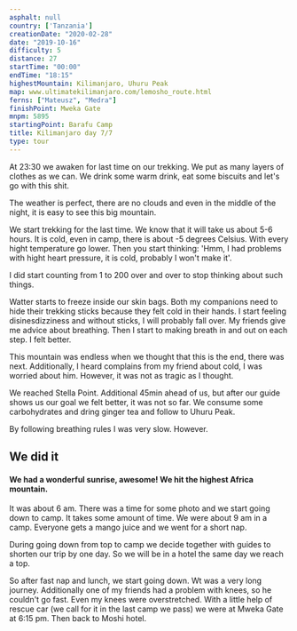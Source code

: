 ```yaml
---
asphalt: null
country: ['Tanzania']
creationDate: "2020-02-28"
date: "2019-10-16"
difficulty: 5
distance: 27
startTime: "00:00"
endTime: "18:15"
highestMountain: Kilimanjaro, Uhuru Peak
map: www.ultimatekilimanjaro.com/lemosho_route.html
ferns: ["Mateusz", "Medra"]
finishPoint: Mweka Gate
mnpm: 5895
startingPoint: Barafu Camp
title: Kilimanjaro day 7/7
type: tour
---
```


At 23:30 we awaken for last time on our trekking.
We put as many layers of clothes as we can. We drink some warm drink, eat some biscuits and let's go with this shit.

The weather is perfect, there are no clouds and even in the middle of the night, it is easy to see this big mountain.

We start trekking for the last time. We know that it will take us about 5-6 hours. It is cold, even in camp, there is about -5 degrees Celsius. With every hight temperature go lower.
Then you start thinking: 'Hmm, I had problems with hight heart pressure, it is cold, probably I won't make it'.

I did start counting from 1 to 200 over and over to stop thinking about such things.

Watter starts to freeze inside our skin bags. Both my companions need to hide their trekking sticks because they felt cold in their hands.
I start feeling disinesdizziness and without sticks, I will probably fall over. My friends give me advice about breathing. Then I start to making breath in and out on each step. I felt better.

This mountain was endless when we thought that this is the end, there was next. Additionally, I heard complains from my friend about cold, I was worried about him. However, it was not as tragic as I thought.

We reached Stella Point. Additional 45min ahead of us, but after our guide shows us our goal we felt better, it was not so far. We consume some carbohydrates and dring ginger tea and follow to Uhuru Peak.

By following breathing rules I was very slow. However.

## We did it

#### We had a wonderful sunrise, awesome! We hit the highest Africa mountain.

It was about 6 am. There was a time for some photo and we start going down to camp. It takes some amount of time. We were about 9 am in a camp. Everyone gets a mango juice and we went for a short nap.

During going down from top to camp we decide together with guides to shorten our trip by one day. So we will be in a hotel the same day we reach a top.

So after fast nap and lunch, we start going down. Wt was a very long journey. Additionally one of my friends had a problem with knees, so he couldn't go fast. Even my knees were overstretched. With a little help of rescue car (we call for it in the last camp we pass) we were at Mweka Gate at 6:15 pm. Then back to Moshi hotel.
